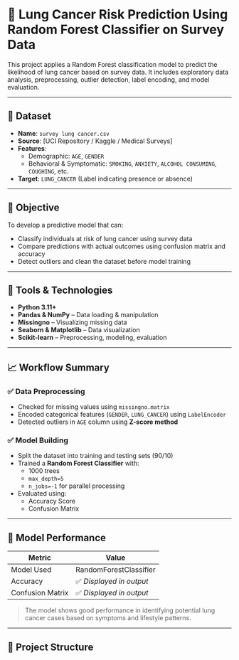 # 🧬 Lung Cancer Risk Prediction Using Random Forest Classifier on Survey Data

This project applies a Random Forest classification model to predict the likelihood of lung cancer based on survey data. It includes exploratory data analysis, preprocessing, outlier detection, label encoding, and model evaluation.

---

## 📁 Dataset

- **Name**: `survey lung cancer.csv`
- **Source**: [UCI Repository / Kaggle / Medical Surveys]
- **Features**:
  - Demographic: `AGE`, `GENDER`
  - Behavioral & Symptomatic: `SMOKING`, `ANXIETY`, `ALCOHOL CONSUMING`, `COUGHING`, etc.
- **Target**: `LUNG_CANCER` (Label indicating presence or absence)

---

## 🧪 Objective

To develop a predictive model that can:
- Classify individuals at risk of lung cancer using survey data
- Compare predictions with actual outcomes using confusion matrix and accuracy
- Detect outliers and clean the dataset before model training

---

## 🔧 Tools & Technologies

- **Python 3.11+**
- **Pandas & NumPy** – Data loading & manipulation
- **Missingno** – Visualizing missing data
- **Seaborn & Matplotlib** – Data visualization
- **Scikit-learn** – Preprocessing, modeling, evaluation

---

## 📈 Workflow Summary

### ✅ Data Preprocessing
- Checked for missing values using `missingno.matrix`
- Encoded categorical features (`GENDER`, `LUNG_CANCER`) using `LabelEncoder`
- Detected outliers in `AGE` column using **Z-score method**

### ✅ Model Building
- Split the dataset into training and testing sets (90/10)
- Trained a **Random Forest Classifier** with:
  - 1000 trees
  - `max_depth=5`
  - `n_jobs=-1` for parallel processing
- Evaluated using:
  - Accuracy Score
  - Confusion Matrix

---

## 🧠 Model Performance

| Metric         | Value        |
|----------------|--------------|
| Model Used     | RandomForestClassifier |
| Accuracy       | ✅ *Displayed in output* |
| Confusion Matrix | ✅ *Displayed in output* |

> The model shows good performance in identifying potential lung cancer cases based on symptoms and lifestyle patterns.

---

## 📂 Project Structure


